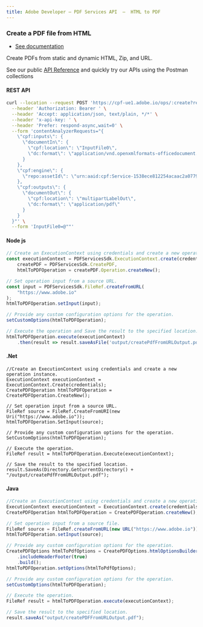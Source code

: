 ```yaml
---
title: Adobe Developer — PDF Services API  —  HTML to PDF
---
```


<TextBlock slots="heading, buttons, text, text1" theme="dark" hasCodeBlock className="bgBlue link linking"/>

### Create a PDF file from HTML

- [See documentation](/document-services/docs/overview/pdf-services-api/howtos/create-pdf/#create-a-pdf-from-static-html)

Create PDFs from static and dynamic HTML, Zip, and URL.

See our public [API Reference](https://documentcloud.adobe.com/document-services/index.html#post-createPDFFromHTML) and quickly try our APIs using the Postman collections

<CodeBlock slots="heading, code" repeat="4" languages="curl, js,.net,java" />

#### REST API

```bash
curl --location --request POST 'https://cpf-ue1.adobe.io/ops/:create?respondWith=%7B%22reltype%22%3A%20%22http%3A%2F%2Fns.adobe.com%2Frel%2Fprimary%22%7D' \
  --header 'Authorization: Bearer ' \
  --header 'Accept: application/json, text/plain, */*' \
  --header 'x-api-key: ' \
  --header 'Prefer: respond-async,wait=0' \
  --form 'contentAnalyzerRequests="{
    \"cpf:inputs\": {
      \"documentIn\": {
        \"cpf:location\": \"InputFile0\",
        \"dc:format\": \"application/vnd.openxmlformats-officedocument.wordprocessingml.document\"
      }
    },
    \"cpf:engine\": {
      \"repo:assetId\": \"urn:aaid:cpf:Service-1538ece812254acaac2a07799503a430\"
    },
    \"cpf:outputs\": {
      \"documentOut\": {
        \"cpf:location\": \"multipartLabelOut\",
        \"dc:format\": \"application/pdf\"
      }
    }
  }"' \
  --form 'InputFile0=@""'
```

#### Node js

```js
// Create an ExecutionContext using credentials and create a new operation instance
const executionContext = PDFServicesSdk.ExecutionContext.create(credentials),
    createPDF = PDFServicesSdk.CreatePDF,
    htmlToPDFOperation = createPDF.Operation.createNew();

// Set operation input from a source URL.
const input = PDFServicesSdk.FileRef.createFromURL(
    "https://www.adobe.io"
);
htmlToPDFOperation.setInput(input);

// Provide any custom configuration options for the operation.
setCustomOptions(htmlToPDFOperation);

// Execute the operation and Save the result to the specified location.
htmlToPDFOperation.execute(executionContext)
    .then(result => result.saveAsFile('output/createPdfFromURLOutput.pdf'))
```

#### .Net

```clike
//Create an ExecutionContext using credentials and create a new operation instance.
ExecutionContext executionContext = ExecutionContext.Create(credentials);
CreatePDFOperation htmlToPDFOperation = CreatePDFOperation.CreateNew();

// Set operation input from a source URL.
FileRef source = FileRef.CreateFromURI(new Uri("https://www.adobe.io"));
htmlToPDFOperation.SetInput(source);

// Provide any custom configuration options for the operation.
SetCustomOptions(htmlToPDFOperation);

// Execute the operation.
FileRef result = htmlToPDFOperation.Execute(executionContext);

// Save the result to the specified location.
result.SaveAs(Directory.GetCurrentDirectory() + "/output/createPdfFromURLOutput.pdf");
```

#### Java

```javascript
//Create an ExecutionContext using credentials and create a new operation instance.
ExecutionContext executionContext = ExecutionContext.create(credentials);
CreatePDFOperation htmlToPDFOperation = CreatePDFOperation.createNew();

// Set operation input from a source file.
FileRef source = FileRef.createFromURL(new URL("https://www.adobe.io"));
htmlToPDFOperation.setInput(source);

// Provide any custom configuration options for the operation.
CreatePDFOptions htmlToPdfOptions = CreatePDFOptions.htmlOptionsBuilder()
    .includeHeaderFooter(true)
    .build();
htmlToPDFOperation.setOptions(htmlToPdfOptions);

// Provide any custom configuration options for the operation.
setCustomOptions(htmlToPDFOperation);

// Execute the operation.
FileRef result = htmlToPDFOperation.execute(executionContext);

// Save the result to the specified location.
result.saveAs("output/createPDFFromURLOutput.pdf");
```
